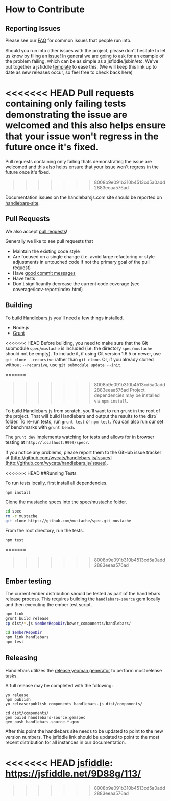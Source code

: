 # How to Contribute

## Reporting Issues

Please see our [FAQ](https://github.com/wycats/handlebars.js/blob/master/FAQ.md) for common issues that people run into.

Should you run into other issues with the project, please don't hesitate to let us know by filing an [issue][issue]! In general we are going to ask for an example of the problem failing, which can be as simple as a jsfiddle/jsbin/etc. We've put together a jsfiddle [template][jsfiddle] to ease this. (We will keep this link up to date as new releases occur, so feel free to check back here)

<<<<<<< HEAD
Pull requests containing only failing tests demonstrating the issue are welcomed and this also helps ensure that your issue won't regress in the future once it's fixed.
=======
Pull requests containing only failing thats demonstrating the issue are welcomed and this also helps ensure that your issue won't regress in the future once it's fixed.
>>>>>>> 8008b9e091b310b4513cd5a0add2883eeaa576ad

Documentation issues on the handlebarsjs.com site should be reported on [handlebars-site](https://github.com/wycats/handlebars-site).

## Pull Requests

We also accept [pull requests][pull-request]!

Generally we like to see pull requests that
- Maintain the existing code style
- Are focused on a single change (i.e. avoid large refactoring or style adjustments in untouched code if not the primary goal of the pull request)
- Have [good commit messages](http://tbaggery.com/2008/04/19/a-note-about-git-commit-messages.html)
- Have tests
- Don't significantly decrease the current code coverage (see coverage/lcov-report/index.html)

## Building

To build Handlebars.js you'll need a few things installed.

* Node.js
* [Grunt](http://gruntjs.com/getting-started)

<<<<<<< HEAD
Before building, you need to make sure that the Git submodule `spec/mustache` is included (i.e. the directory `spec/mustache` should not be empty). To include it, if using Git version 1.6.5 or newer, use `git clone --recursive` rather than `git clone`. Or, if you already cloned without `--recursive`, use `git submodule update --init`.

=======
>>>>>>> 8008b9e091b310b4513cd5a0add2883eeaa576ad
Project dependencies may be installed via `npm install`.

To build Handlebars.js from scratch, you'll want to run `grunt`
in the root of the project. That will build Handlebars and output the
results to the dist/ folder. To re-run tests, run `grunt test` or `npm test`.
You can also run our set of benchmarks with `grunt bench`.

The `grunt dev` implements watching for tests and allows for in browser testing at `http://localhost:9999/spec/`.

If you notice any problems, please report them to the GitHub issue tracker at
[http://github.com/wycats/handlebars.js/issues](http://github.com/wycats/handlebars.js/issues).

<<<<<<< HEAD
##Running Tests

To run tests locally, first install all dependencies.
```sh
npm install
```

Clone the mustache specs into the spec/mustache folder.
```sh
cd spec
rm -r mustache
git clone https://github.com/mustache/spec.git mustache
```

From the root directory, run the tests.
```sh
npm test
```

=======
>>>>>>> 8008b9e091b310b4513cd5a0add2883eeaa576ad
## Ember testing

The current ember distribution should be tested as part of the handlebars release process. This requires building the `handlebars-source` gem locally and then executing the ember test script.

```sh
npm link
grunt build release
cp dist/*.js $emberRepoDir/bower_components/handlebars/

cd $emberRepoDir
npm link handlebars
npm test
```

## Releasing

Handlebars utilizes the [release yeoman generator][generator-release] to perform most release tasks.

A full release may be completed with the following:

```
yo release
npm publish
yo release:publish components handlebars.js dist/components/

cd dist/components/
gem build handlebars-source.gemspec
gem push handlebars-source-*.gem
```

After this point the handlebars site needs to be updated to point to the new version numbers. The jsfiddle link should be updated to point to the most recent distribution for all instances in our documentation.

[generator-release]: https://github.com/walmartlabs/generator-release
[pull-request]: https://github.com/wycats/handlebars.js/pull/new/master
[issue]: https://github.com/wycats/handlebars.js/issues/new
<<<<<<< HEAD
[jsfiddle]: https://jsfiddle.net/9D88g/113/
=======
[jsfiddle]: http://jsfiddle.net/9D88g/25/
>>>>>>> 8008b9e091b310b4513cd5a0add2883eeaa576ad
